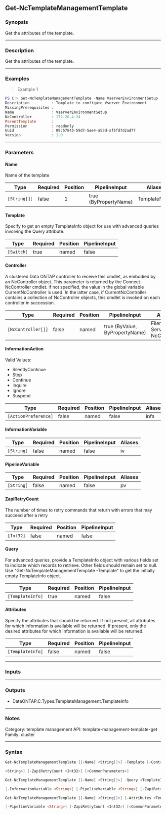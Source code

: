 Get-NcTemplateManagementTemplate
--------------------------------

### Synopsis
Get the attributes of the template.

---

### Description

Get the attributes of the template.

---

### Examples
> Example 1

```PowerShell
PS C:> Get-NcTemplateManagementTemplate -Name VserverEnvironmentSetup
Description          : Template to configure Vserver Environment
MissingPrerequisites :
Name                 : VserverEnvironmentSetup
NcController         : 172.20.4.24
ParentTemplate       :
Permission           : readonly
Uuid                 : 09c57843-59d7-5ae4-a53d-af5fd7d2ad77
Version              : 1.0

```

---

### Parameters
#### **Name**
Name of the template

|Type        |Required|Position|PipelineInput        |Aliases     |
|------------|--------|--------|---------------------|------------|
|`[String[]]`|false   |1       |true (ByPropertyName)|TemplateName|

#### **Template**
Specify to get an empty TemplateInfo object for use with advanced queries involving the Query attribute.

|Type      |Required|Position|PipelineInput|
|----------|--------|--------|-------------|
|`[Switch]`|true    |named   |false        |

#### **Controller**
A clustered Data ONTAP controller to receive this cmdlet, as embodied by an NcController object. This parameter is returned by the Connect-NcController cmdlet.  If not specified, the value in the global variable CurrentNcController is used. In the latter case, if CurrentNcController contains a collection of NcController objects, this cmdlet is invoked on each controller in succession.

|Type              |Required|Position|PipelineInput                 |Aliases                          |
|------------------|--------|--------|------------------------------|---------------------------------|
|`[NcController[]]`|false   |named   |true (ByValue, ByPropertyName)|Filer<br/>Server<br/>NcController|

#### **InformationAction**

Valid Values:

* SilentlyContinue
* Stop
* Continue
* Inquire
* Ignore
* Suspend

|Type                |Required|Position|PipelineInput|Aliases|
|--------------------|--------|--------|-------------|-------|
|`[ActionPreference]`|false   |named   |false        |infa   |

#### **InformationVariable**

|Type      |Required|Position|PipelineInput|Aliases|
|----------|--------|--------|-------------|-------|
|`[String]`|false   |named   |false        |iv     |

#### **PipelineVariable**

|Type      |Required|Position|PipelineInput|Aliases|
|----------|--------|--------|-------------|-------|
|`[String]`|false   |named   |false        |pv     |

#### **ZapiRetryCount**
The number of times to retry commands that return with errors that may succeed after a retry

|Type     |Required|Position|PipelineInput|
|---------|--------|--------|-------------|
|`[Int32]`|false   |named   |false        |

#### **Query**
For advanced queries, provide a TemplateInfo object with various fields set to indicate which records to retrieve.  Other fields should remain set to null.  Use "Get-NcTemplateManagementTemplate -Template" to get the initially empty TemplateInfo object.

|Type            |Required|Position|PipelineInput|
|----------------|--------|--------|-------------|
|`[TemplateInfo]`|true    |named   |false        |

#### **Attributes**
Specify the attributes that should be returned.
If not present, all attributes for which information is available will be returned.
If present, only the desired attributes for which information is available will be returned.

|Type            |Required|Position|PipelineInput|
|----------------|--------|--------|-------------|
|`[TemplateInfo]`|false   |named   |false        |

---

### Inputs

---

### Outputs
* DataONTAP.C.Types.TemplateManagement.TemplateInfo

---

### Notes
Category: template management
API: template-management-template-get
Family: cluster

---

### Syntax
```PowerShell
Get-NcTemplateManagementTemplate [[-Name] <String[]>] -Template [-Controller <NcController[]>] [-InformationAction <ActionPreference>] [-InformationVariable <String>] [-PipelineVariable 
```
```PowerShell
<String>] [-ZapiRetryCount <Int32>] [<CommonParameters>]
```
```PowerShell
Get-NcTemplateManagementTemplate [[-Name] <String[]>] -Query <TemplateInfo> [-Attributes <TemplateInfo>] [-Controller <NcController[]>] [-InformationAction <ActionPreference>] 
```
```PowerShell
[-InformationVariable <String>] [-PipelineVariable <String>] [-ZapiRetryCount <Int32>] [<CommonParameters>]
```
```PowerShell
Get-NcTemplateManagementTemplate [[-Name] <String[]>] [-Attributes <TemplateInfo>] [-Controller <NcController[]>] [-InformationAction <ActionPreference>] [-InformationVariable <String>] 
```
```PowerShell
[-PipelineVariable <String>] [-ZapiRetryCount <Int32>] [<CommonParameters>]
```

